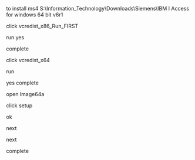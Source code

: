 to install ms4 S:\Information_Technology\Downloads\Siemens\IBM I Access for windows 64 bit v6r1

click vcredist_x86_Run_FIRST

run yes

complete

click vcredist_x64

run 

yes complete 

open Image64a

click setup

ok

next 

next

complete
